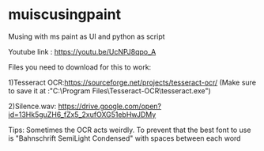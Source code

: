 # muiscusingpaint
Musing with ms paint as UI and python as script

Youtube link : https://youtu.be/UcNPJ8qpo_A


Files you need to download for this to work:



1)Tesseract OCR:https://sourceforge.net/projects/tesseract-ocr/ (Make sure to save it at :"C:\Program Files\Tesseract-OCR\tesseract.exe")


2)Silence.wav: https://drive.google.com/open?id=13Hk5guZH6_fZx5_2xufOXG51ebHwJDMy



Tips:
Sometimes the OCR acts weirdly. To prevent that the best font to use is "Bahnschrift SemiLight Condensed" with spaces between each word


